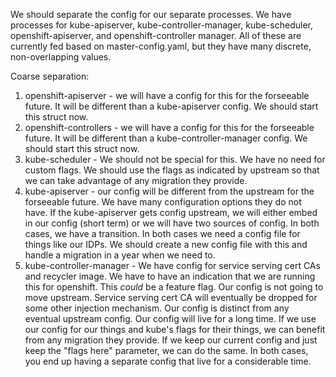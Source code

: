 We should separate the config for our separate processes.  We have
processes for kube-apiserver, kube-controller-manager, kube-scheduler, openshift-apiserver,
and openshift-controller manager.  All of these are currently fed based on master-config.yaml,
but they have many discrete, non-overlapping values.

Coarse separation:
 1. openshift-apiserver - we will have a config for this for the forseeable future.
 It will be different than a kube-apiserver config.
 We should start this struct now.
 2. openshift-controllers - we will have a config for this for the forseeable future.
 It will be different than a kube-controller-manager config.
 We should start this struct now.
 3. kube-scheduler - We should not be special for this.
 We have no need for custom flags.
 We should use the flags as indicated by upstream so that we can take advantage of any migration they provide.
 4. kube-apiserver - our config will be different from the upstream for the forseeable future.
 We have many configuration options they do not have.
 If the kube-apiserver gets config upstream, we will either embed in our config (short term) or
 we will have two sources of config.
 In both cases, we have a transition.  In both cases we need a config file for things like our IDPs.
 We should create a new config file with this and handle a migration in a year when we need to.
 5. kube-controller-manager - We have config for service serving cert CAs and recycler image.
 We have to have an indication that we are running this for openshift. This *could* be a feature flag.
 Our config is not going to move upstream.
 Service serving cert CA will eventually be dropped for some other injection mechanism.
 Our config is distinct from any eventual upstream config.
 Our config will live for a long time.
 If we use our config for our things and kube's flags for their things, we can benefit 
 from any migration they provide.
 If we keep our current config and just keep the "flags here" parameter, we can do the same.
 In both cases, you end up having a separate config that live for a considerable time.
 